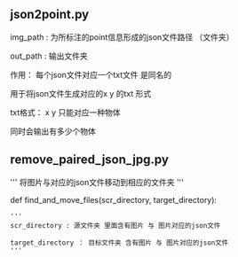 
## json2point.py

img_path : 为所标注的point信息形成的json文件路径 （文件夹）

out_path  : 输出文件夹

作用： 每个json文件对应一个txt文件 是同名的 

用于将json文件生成对应的x y 的txt 形式

txt格式： x y  只能对应一种物体

同时会输出有多少个物体

## remove_paired_json_jpg.py

'''
将图片与对应的json文件移动到相应的文件夹
'''

def find_and_move_files(scr_directory, target_directory):
    
    '''
    scr_directory : 源文件夹 里面含有图片 与 图片对应的json文件

    target_directory ： 目标文件夹 含有图片 与 图片对应的json文件
    '''
